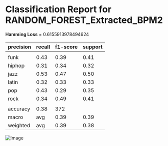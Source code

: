 # Classification Report for RANDOM_FOREST_Extracted_BPM2

__Hamming Loss__ = 0.6155913978494624

| precision | recall | f1-score | support |
| --- | --- | --- | --- |
|  |
| funk | 0.43 | 0.39 | 0.41 | 61 |
| hiphop | 0.31 | 0.34 | 0.32 | 62 |
| jazz | 0.53 | 0.47 | 0.50 | 62 |
| latin | 0.32 | 0.33 | 0.33 | 60 |
| pop | 0.43 | 0.29 | 0.35 | 66 |
| rock | 0.34 | 0.49 | 0.41 | 61 |
|  |
| accuracy | 0.38 | 372 |
| macro | avg | 0.39 | 0.39 | 0.38 | 372 |
| weighted | avg | 0.39 | 0.38 | 0.38 | 372 |


![Image](..\evaluation\images\confusion_matrix_RANDOM_FOREST_Extracted_BPM2.png)
